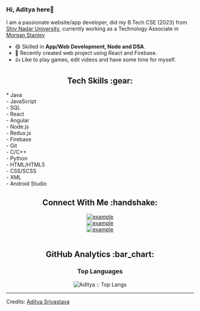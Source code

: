 ### Hi, Aditya here👋

I am a passionate website/app developer, did my B.Tech CSE (2023) from [Shiv Nadar University](https://snu.edu.in/), currently working as a Technology Associate in [Morgan Stanley](https://www.morganstanley.com/)
- 😄 Skilled in **App/Web Development, Node and DSA**.
- :monocle_face:	Recently created web project using React and Firebase.
- :+1: Like to play games, edit videos and have some time for myself.

<h2 align="center">Tech Skills :gear:</h2>
* Java<br />
- JavaScript<br />
- SQL<br />
- React<br />
- Angular<br />
- Node.js<br />
- Redux.js<br />
- Firebase<br />
- Git<br />
- C/C++<br />
- Python<br />
- HTML/HTML5<br />
- CSS/SCSS<br />
- XML<br />
- Android Studio

<br />

<h2 align="center">Connect With Me :handshake:</h2>

<div style="margin-top:10px" align="center">
      <div>
    <a  href="mailto:aditya26052002@gmail.com?subject=GitHub" target="_blank">
      <img src="https://img.shields.io/badge/-GMAIL-red?logo=Gmail&logoColor=white&style=for-the-badge" alt="example"/>
    </a>
  </div>
  <div>
    <a  href="https://www.instagram.com/aditya_.srivastava/" target="_blank">
      <img src="https://img.shields.io/badge/-Instagram-C13584?logo=instagram&logoColor=white&style=for-the-badge" alt="example"/>
    </a>
  </div>

  <div>
    <a href="https://www.linkedin.com/in/as369/" target="_blank">
      <img src="https://img.shields.io/badge/LinkedIn-0A66C2.svg?style=for-the-badge&logo=linkedin&logoColor=white" alt="example"/>
    </a>
  </div>
</div>

<br />
<h2 align="center">GitHub Analytics :bar_chart:</h2>

<h3 align="center">Top Languages</h3>
<p align="center"><img src="https://github-readme-stats.vercel.app/api/top-langs/?username=blank0826&layout=compact&show_icons=true&theme=radical" alt="Aditya :: Top Langs" /></p>

----

Credits: [Aditya Srivastava](https://github.com/blank0826)
